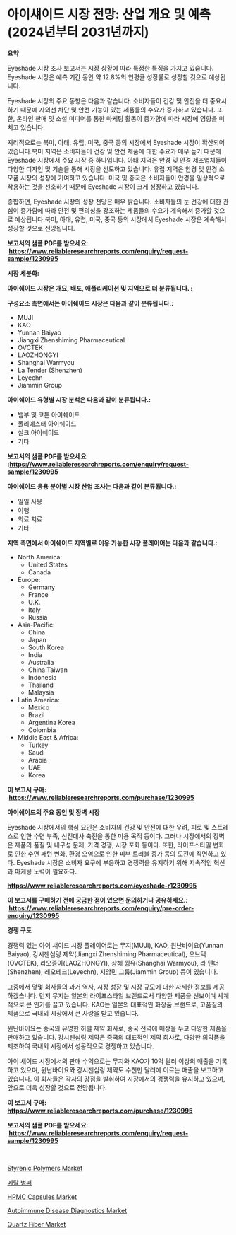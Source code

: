 <p><h1>아이섀이드 시장 전망: 산업 개요 및 예측 (2024년부터 2031년까지)</h1></p><p><strong>요약</strong></p>
<p><p>Eyeshade 시장 조사 보고서는 시장 상황에 따라 특정한 특징을 가지고 있습니다. Eyeshade 시장은 예측 기간 동안 약 12.8%의 연평균 성장률로 성장할 것으로 예상됩니다.</p><p>Eyeshade 시장의 주요 동향은 다음과 같습니다. 소비자들이 건강 및 안전을 더 중요시하기 때문에 자외선 차단 및 안전 기능이 있는 제품들의 수요가 증가하고 있습니다. 또한, 온라인 판매 및 소셜 미디어를 통한 마케팅 활동이 증가함에 따라 시장에 영향을 미치고 있습니다.</p><p>지리적으로는 북미, 아태, 유럽, 미국, 중국 등의 시장에서 Eyeshade 시장이 확산되어 있습니다.북미 지역은 소비자들이 건강 및 안전 제품에 대한 수요가 매우 높기 때문에 Eyeshade 시장에서 주요 시장 중 하나입니다. 아태 지역은 안경 및 안경 제조업체들이 다양한 디자인 및 기술을 통해 시장을 선도하고 있습니다. 유럽 지역은 안경 및 안경 소모품 시장의 성장에 기여하고 있습니다. 미국 및 중국은 소비자들이 안경을 일상적으로 착용하는 것을 선호하기 때문에 Eyeshade 시장이 크게 성장하고 있습니다.</p><p>종합하면, Eyeshade 시장의 성장 전망은 매우 밝습니다. 소비자들의 눈 건강에 대한 관심이 증가함에 따라 안전 및 편의성을 강조하는 제품들의 수요가 계속해서 증가할 것으로 예상됩니다.북미, 아태, 유럽, 미국, 중국 등의 시장에서 Eyeshade 시장은 계속해서 성장할 것으로 전망됩니다.</p></p>
<p><strong>보고서의 샘플 PDF를 받으세요: &nbsp;<a href="https://www.reliableresearchreports.com/enquiry/request-sample/1230995">https://www.reliableresearchreports.com/enquiry/request-sample/1230995</a></strong></p>
<p><strong>시장 세분화:</strong></p>
<p><strong> 아이쉐이드 시장은 개요, 배포, 애플리케이션 및 지역으로 더 분류됩니다. :</strong></p>
<p><strong>구성요소 측면에서는 아이쉐이드 시장은 다음과 같이 분류됩니다.:</strong></p>
<p><ul><li>MUJI</li><li>KAO</li><li>Yunnan Baiyao</li><li>Jiangxi Zhenshiming Pharmaceutical</li><li>OVCTEK</li><li>LAOZHONGYI</li><li>Shanghai Warmyou</li><li>La Tender (Shenzhen)</li><li>Leyechn</li><li>Jiammin Group</li></ul></p>
<p><strong> 아이쉐이드 유형별 시장 분석은 다음과 같이 분류됩니다.:</strong></p>
<p><ul><li>뱀부 및 코튼 아이쉐이드</li><li>폴리에스터 아이쉐이드</li><li>실크 아이쉐이드</li><li>기타</li></ul></p>
<p><strong>보고서의 샘플 PDF를 받으세요 :<a href="https://www.reliableresearchreports.com/enquiry/request-sample/1230995">https://www.reliableresearchreports.com/enquiry/request-sample/1230995</a></strong></p>
<p><strong> 아이쉐이드 응용 분야별 시장 산업 조사는 다음과 같이 분류됩니다.:</strong></p>
<p><ul><li>일일 사용</li><li>여행</li><li>의료 치료</li><li>기타</li></ul></p>
<p><strong>지역 측면에서 아이쉐이드 지역별로 이용 가능한 시장 플레이어는 다음과 같습니다.:</strong></p>
<p><ul>
    <li>
        North America:
        <ul>
            <li>United States</li>
            <li>Canada</li>
        </ul>
    </li>
    <li>
        Europe:
        <ul>
            <li>Germany</li>
            <li>France</li>
            <li>U.K.</li>
            <li>Italy</li>
            <li>Russia</li>
        </ul>
    </li>
    <li>
        Asia-Pacific:
        <ul>
            <li>China</li>
            <li>Japan</li>
            <li>South Korea</li>
            <li>India</li>
            <li>Australia</li>
            <li>China Taiwan</li>
            <li>Indonesia</li>
            <li>Thailand</li>
            <li>Malaysia</li>
        </ul>
    </li>
    <li>
        Latin America:
        <ul>
            <li>Mexico</li>
            <li>Brazil</li>
            <li>Argentina Korea</li>
            <li>Colombia</li>
        </ul>
    </li>
    <li>
        Middle East & Africa:
        <ul>
            <li>Turkey</li>
            <li>Saudi</li>
            <li>Arabia</li>
            <li>UAE</li>
            <li>Korea</li>
        </ul>
    </li>
    </ul></p>
<p><strong>이 보고서 구매: &nbsp;<a href="https://www.reliableresearchreports.com/purchase/1230995">https://www.reliableresearchreports.com/purchase/1230995</a></strong></p>
<p><strong>아이쉐이드의 주요 동인 및 장벽 시장</strong></p>
<p><p>Eyeshade 시장에서의 핵심 요인은 소비자의 건강 및 안전에 대한 우려, 피로 및 스트레스로 인한 수면 부족, 신진대사 촉진을 통한 미용 목적 등이다. 그러나 시장에서의 장벽은 제품의 품질 및 내구성 문제, 가격 경쟁, 시장 포화 등이다. 또한, 라이프스타일 변화로 인한 수면 패턴 변화, 환경 오염으로 인한 피부 트러블 증가 등의 도전에 직면하고 있다. Eyeshade 시장은 소비자 요구에 부응하고 경쟁력을 유지하기 위해 지속적인 혁신과 마케팅 노력이 필요하다.</p></p>
<p><strong><a href="https://www.reliableresearchreports.com/eyeshade-r1230995">https://www.reliableresearchreports.com/eyeshade-r1230995</a></strong></p>
<p><strong>이 보고서를 구매하기 전에 궁금한 점이 있으면 문의하거나 공유하세요.: &nbsp;<a href="https://www.reliableresearchreports.com/enquiry/pre-order-enquiry/1230995">https://www.reliableresearchreports.com/enquiry/pre-order-enquiry/1230995</a></strong></p>
<p><strong>경쟁 구도</strong></p>
<p><p>경쟁력 있는 아이 섀이드 시장 플레이어로는 무지(MUJI), KAO, 윈난바이요(Yunnan Baiyao), 강시젠심링 제약(Jiangxi Zhenshiming Pharmaceutical), 오브텍(OVCTEK), 라오종이(LAOZHONGYI), 상해 웜유(Shanghai Warmyou), 라 텐더(Shenzhen), 레오테크(Leyechn), 지암민 그룹(Jiammin Group) 등이 있습니다.</p><p>그중에서 몇몇 회사들의 과거 역사, 시장 성장 및 시장 규모에 대한 자세한 정보를 제공하겠습니다. 먼저 무지는 일본의 라이프스타일 브랜드로서 다양한 제품을 선보이며 세계적으로 큰 인기를 끌고 있습니다. KAO는 일본의 대표적인 화장품 브랜드로, 고품질의 제품으로 국내외 시장에서 큰 사랑을 받고 있습니다. </p><p>윈난바이요는 중국의 유명한 허벌 제약 회사로, 중국 전역에 매장을 두고 다양한 제품을 판매하고 있습니다. 강시젠심링 제약은 중국의 대표적인 제약 회사로, 다양한 의약품을 제조하여 국내외 시장에서 성공적으로 경쟁하고 있습니다. </p><p>아이 섀이드 시장에서의 판매 수익으로는 무지와 KAO가 10억 달러 이상의 매출을 기록하고 있으며, 윈난바이요와 강시젠심링 제약도 수천만 달러에 이르는 매출을 보고하고 있습니다. 이 회사들은 각자의 강점을 발휘하여 시장에서의 경쟁력을 유지하고 있으며, 앞으로 더욱 성장할 것으로 전망됩니다.</p></p>
<p><strong>이 보고서 구매: &nbsp; <a href="https://www.reliableresearchreports.com/purchase/1230995">https://www.reliableresearchreports.com/purchase/1230995</a></strong></p>
<p><strong>보고서의 샘플 PDF를 받으세요: &nbsp;<a href="https://www.reliableresearchreports.com/enquiry/request-sample/1230995">https://www.reliableresearchreports.com/enquiry/request-sample/1230995</a></strong><strong></strong></p>
<p>&nbsp;</p>
<p><p><a href="https://issuu.com/reportprime-2/docs/styrenic-polymers-market-size-2030.pptx">Styrenic Polymers Market</a></p><p><a href="https://github.com/trmesnao7959541/Market-Research-Report-List-1/blob/main/387183924231.md">메탈 범퍼</a></p><p><a href="https://github.com/sonuprakash1/Market-Research-Report-List-2/blob/main/hpmc-capsules-market.md">HPMC Capsules Market</a></p><p><a href="https://github.com/jhcraigie/Market-Research-Report-List-2/blob/main/autoimmune-disease-diagnostics-market.md">Autoimmune Disease Diagnostics Market</a></p><p><a href="https://issuu.com/reportprime-2/docs/quartz-fiber-market-size-2030.pptx">Quartz Fiber Market</a></p></p>